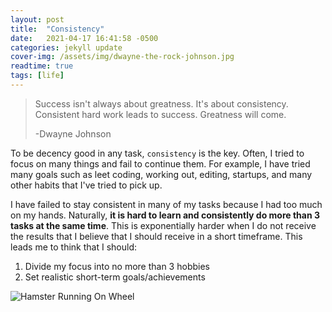 ```yaml
---
layout: post
title:  "Consistency"
date:   2021-04-17 16:41:58 -0500
categories: jekyll update
cover-img: /assets/img/dwayne-the-rock-johnson.jpg
readtime: true
tags: [life]
---
```

>Success isn't always about greatness. It's about consistency. Consistent hard work leads to success. Greatness will come. 
>
>-Dwayne Johnson

To be decency good in any task, `consistency` is the key. Often, I tried to focus on many things and fail to continue them. For example, I have tried many goals such as leet coding, working out, editing, startups, and many other habits that I've tried to pick up.

I have failed to stay consistent in many of my tasks because I had too much on my hands. Naturally, __it is hard to learn and consistently do more than 3 tasks at the same time__. This is exponentially harder when I do not receive the results that I believe that I should receive in a short timeframe. This leads me to think that I should:
1. Divide my focus into no more than 3 hobbies
2. Set realistic short-term goals/achievements

![Hamster Running On Wheel](https://media.giphy.com/media/yaUG0KDAcIcWA/giphy.gif)
